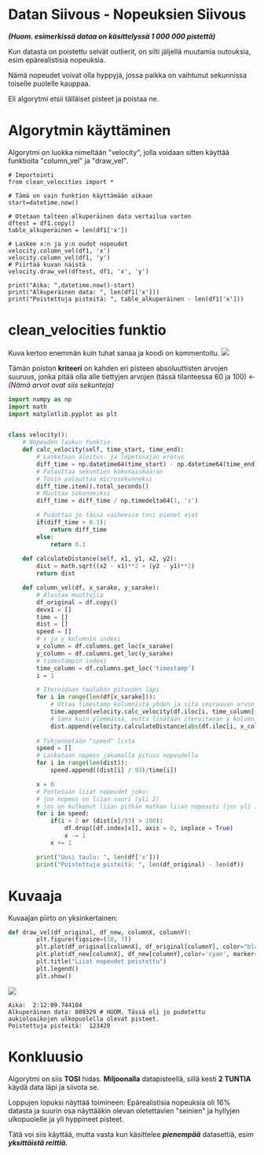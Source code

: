 Datan Siivous - Nopeuksien Siivous
=

***(Huom. esimerkissä dataa on käsittelyssä 1 000 000 pistettä)***

Kun datasta on poistettu selvät outlierit, on silti jäljellä muutamia outouksia, esim epärealistisia nopeuksia.

Nämä nopeudet voivat olla hyppyjä, jossa paikka on vaihtunut sekunnissa toiselle puolelle kauppaa.

Eli algorytmi etsii tälläiset pisteet ja poistaa ne.

# Algorytmin käyttäminen

Algorytmi on luokka nimeltään "velocity", jolla voidaan sitten käyttää funktioita "column_vel" ja "draw_vel".
```python=
# Importointi
from clean_velocities import *

# Tämä on vain funktion käyttämään aikaan
start=datetime.now()

# Otetaan talteen alkuperäinen data vertailua varten
dftest = df1.copy()
table_alkuperäinen = len(df1['x'])

# Laskee x:n ja y:n oudot nopeudet
velocity.column_vel(df1, 'x')
velocity.column_vel(df1, 'y')
# Piirtää kuvan näistä
velocity.draw_vel(dftest, df1, 'x', 'y')

print("Aika: ",datetime.now()-start)
print("Alkuperäinen data: ", len(df1['x']))
print("Poistettuja pisteitä: ", table_alkuperäinen - len(df1['x']))
```

# clean_velocities funktio

Kuva kertoo enemmän kuin tuhat sanaa ja koodi on kommentoitu.
![](https://gitlab.dclabra.fi/wiki/uploads/upload_3d2af79897d4542ce54a3b54861309d5.png)

Tämän poiston **kriteeri** on kahden eri pisteen absoluuttisten arvojen suuruus, jonka pitää olla alle tiettyjen arvojen (tässä tilanteessa 60 ja 100) &larr; *(Nämä arvot ovat siis sekunteja)*

```python
import numpy as np
import math
import matplotlib.pyplot as plt


class velocity():
    # Nopeuden laskun funktio
    def calc_velocity(self, time_start, time_end):
        # Lasketaan aloitus- ja lopetusajan erotus
        diff_time = np.datetime64(time_start) - np.datetime64(time_end)
        # Palauttaa sekuntien kokonaismäärän
        # Tosin palauttaa microsekunneksi
        diff_time.item().total_seconds()
        # Muuttaa sekunneiksi
        diff_time = diff_time / np.timedelta64(1, 's')

        # Pudottaa jo tässä vaiheessa tosi pienet ajat
        if(diff_time > 0.1):
            return diff_time
        else:
            return 0.1
        
    def calculateDistance(self, x1, y1, x2, y2):  
        dist = math.sqrt((x2 - x1)**2 + (y2 - y1)**2)  
        return dist

    def column_vel(df, x_sarake, y_sarake):
        # Alustaa muuttujia
        df_original = df.copy()
        devx1 = []
        time = []
        dist = []
        speed = []
        # x ja y kolumnin indexi
        x_column = df.columns.get_loc(x_sarake)
        y_column = df.columns.get_loc(y_sarake)
        # timestampin indexi
        time_column = df.columns.get_loc('timestamp')
        i = 1

        # Iteroidaan taulukon pituuden läpi
        for i in range(len(df[x_sarake])):
            # Ottaa timestamp kolumnista yhden ja sitä seuraavan arvon ja laskee niiden välisen nopeuden
            time.append(velocity.calc_velocity(df.iloc[i, time_column], df.iloc[i-1, time_column]))
            # Sama kuin ylemmässä, mutta lisätään iteroitavan y kolumnin mukaan ja laskeetaan niiden välisen pituuden
            dist.append(velocity.calculateDistance(abs(df.iloc[i, x_column]), abs(df.iloc[i, y_column]),abs(df.iloc[i-1, x_column]), abs(df.iloc[i-1, y_column])))
        
        # Tyhjennetään "speed" lista
        speed = []
        # Lasketaan nopeus jakamalla pituus nopeudella
        for i in range(len(dist)):
            speed.append((dist[i] / 93)/time[i])

        x = 0
        # Postetaan liiat nopeudet joko:
        # jos nopeus on liian suuri (yli 2)
        # jos on kulkenut liian pitkän matkan liian nopeasti (jos yli 100 pistettä)
        for i in speed:
            if(i > 2 or (dist[x]/93) > 100):
                df.drop([df.index[x]], axis = 0, inplace = True)
                x -= 1
            x += 1

        print("Uusi taulu: ", len(df['x'])) 
        print("Poistettuja pisteitä: ", len(df_original) - len(df))
```

# Kuvaaja
Kuvaajan piirto on yksinkertainen:

```python
def draw_vel(df_original, df_new, columnX, columnY):
        plt.figure(figsize=(10, 7))
        plt.plot(df_original[columnX], df_original[columnY], color="black", marker='o', linestyle='dashed', linewidth=0.2, markersize=3, label="Poistettu")
        plt.plot(df_new[columnX], df_new[columnY],color='cyan', marker='o',linewidth=0.2, markersize=2, markevery=3, label="Jääneet", alpha=0.3)
        plt.title("Liiat nopeudet poistettu")
        plt.legend()
        plt.show()
```
![](https://gitlab.dclabra.fi/wiki/uploads/upload_0d83d60eaadf85e61b82b3d69647ae26.png)
```
Aika:  2:12:09.744104
Alkuperäinen data: 809329 # HUOM. Tässä oli jo pudotettu aukioloaikojen ulkopuolella olevat pisteet.
Poistettuja pisteitä:  123420
```
# Konkluusio
Algorytmi on siis **TOSI** hidas. **Miljoonalla** datapisteellä, sillä kesti **2 TUNTIA** käydä data läpi ja siivota se.

Loppujen lopuksi näyttää toimineen: Epärealistisia nopeuksia oli 16% datasta ja suurin osa näyttääkin olevan oletettavien "seinien" ja hyllyjen ulkopuolelle ja yli hyppineet pisteet.

Tätä voi siis käyttää, mutta vasta kun käsittelee ***pienempää*** datasettiä, esim ***yksittäistä reittiä.***